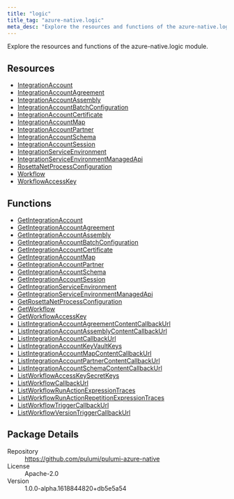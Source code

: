 ```yaml
---
title: "logic"
title_tag: "azure-native.logic"
meta_desc: "Explore the resources and functions of the azure-native.logic module."
---
```


<!-- WARNING: this file was generated by Pulumi Docs Generator. -->
<!-- Do not edit by hand unless you're certain you know what you are doing! -->

Explore the resources and functions of the azure-native.logic module.

<h2 id="resources">Resources</h2>
<ul class="api">
    <li><a href="integrationaccount" title="IntegrationAccount"><span class="symbol resource"></span>IntegrationAccount</a></li>
    <li><a href="integrationaccountagreement" title="IntegrationAccountAgreement"><span class="symbol resource"></span>IntegrationAccountAgreement</a></li>
    <li><a href="integrationaccountassembly" title="IntegrationAccountAssembly"><span class="symbol resource"></span>IntegrationAccountAssembly</a></li>
    <li><a href="integrationaccountbatchconfiguration" title="IntegrationAccountBatchConfiguration"><span class="symbol resource"></span>IntegrationAccountBatchConfiguration</a></li>
    <li><a href="integrationaccountcertificate" title="IntegrationAccountCertificate"><span class="symbol resource"></span>IntegrationAccountCertificate</a></li>
    <li><a href="integrationaccountmap" title="IntegrationAccountMap"><span class="symbol resource"></span>IntegrationAccountMap</a></li>
    <li><a href="integrationaccountpartner" title="IntegrationAccountPartner"><span class="symbol resource"></span>IntegrationAccountPartner</a></li>
    <li><a href="integrationaccountschema" title="IntegrationAccountSchema"><span class="symbol resource"></span>IntegrationAccountSchema</a></li>
    <li><a href="integrationaccountsession" title="IntegrationAccountSession"><span class="symbol resource"></span>IntegrationAccountSession</a></li>
    <li><a href="integrationserviceenvironment" title="IntegrationServiceEnvironment"><span class="symbol resource"></span>IntegrationServiceEnvironment</a></li>
    <li><a href="integrationserviceenvironmentmanagedapi" title="IntegrationServiceEnvironmentManagedApi"><span class="symbol resource"></span>IntegrationServiceEnvironmentManagedApi</a></li>
    <li><a href="rosettanetprocessconfiguration" title="RosettaNetProcessConfiguration"><span class="symbol resource"></span>RosettaNetProcessConfiguration</a></li>
    <li><a href="workflow" title="Workflow"><span class="symbol resource"></span>Workflow</a></li>
    <li><a href="workflowaccesskey" title="WorkflowAccessKey"><span class="symbol resource"></span>WorkflowAccessKey</a></li>
</ul>

<h2 id="functions">Functions</h2>
<ul class="api">
    <li><a href="getintegrationaccount" title="GetIntegrationAccount"><span class="symbol function"></span>GetIntegrationAccount</a></li>
    <li><a href="getintegrationaccountagreement" title="GetIntegrationAccountAgreement"><span class="symbol function"></span>GetIntegrationAccountAgreement</a></li>
    <li><a href="getintegrationaccountassembly" title="GetIntegrationAccountAssembly"><span class="symbol function"></span>GetIntegrationAccountAssembly</a></li>
    <li><a href="getintegrationaccountbatchconfiguration" title="GetIntegrationAccountBatchConfiguration"><span class="symbol function"></span>GetIntegrationAccountBatchConfiguration</a></li>
    <li><a href="getintegrationaccountcertificate" title="GetIntegrationAccountCertificate"><span class="symbol function"></span>GetIntegrationAccountCertificate</a></li>
    <li><a href="getintegrationaccountmap" title="GetIntegrationAccountMap"><span class="symbol function"></span>GetIntegrationAccountMap</a></li>
    <li><a href="getintegrationaccountpartner" title="GetIntegrationAccountPartner"><span class="symbol function"></span>GetIntegrationAccountPartner</a></li>
    <li><a href="getintegrationaccountschema" title="GetIntegrationAccountSchema"><span class="symbol function"></span>GetIntegrationAccountSchema</a></li>
    <li><a href="getintegrationaccountsession" title="GetIntegrationAccountSession"><span class="symbol function"></span>GetIntegrationAccountSession</a></li>
    <li><a href="getintegrationserviceenvironment" title="GetIntegrationServiceEnvironment"><span class="symbol function"></span>GetIntegrationServiceEnvironment</a></li>
    <li><a href="getintegrationserviceenvironmentmanagedapi" title="GetIntegrationServiceEnvironmentManagedApi"><span class="symbol function"></span>GetIntegrationServiceEnvironmentManagedApi</a></li>
    <li><a href="getrosettanetprocessconfiguration" title="GetRosettaNetProcessConfiguration"><span class="symbol function"></span>GetRosettaNetProcessConfiguration</a></li>
    <li><a href="getworkflow" title="GetWorkflow"><span class="symbol function"></span>GetWorkflow</a></li>
    <li><a href="getworkflowaccesskey" title="GetWorkflowAccessKey"><span class="symbol function"></span>GetWorkflowAccessKey</a></li>
    <li><a href="listintegrationaccountagreementcontentcallbackurl" title="ListIntegrationAccountAgreementContentCallbackUrl"><span class="symbol function"></span>ListIntegrationAccountAgreementContentCallbackUrl</a></li>
    <li><a href="listintegrationaccountassemblycontentcallbackurl" title="ListIntegrationAccountAssemblyContentCallbackUrl"><span class="symbol function"></span>ListIntegrationAccountAssemblyContentCallbackUrl</a></li>
    <li><a href="listintegrationaccountcallbackurl" title="ListIntegrationAccountCallbackUrl"><span class="symbol function"></span>ListIntegrationAccountCallbackUrl</a></li>
    <li><a href="listintegrationaccountkeyvaultkeys" title="ListIntegrationAccountKeyVaultKeys"><span class="symbol function"></span>ListIntegrationAccountKeyVaultKeys</a></li>
    <li><a href="listintegrationaccountmapcontentcallbackurl" title="ListIntegrationAccountMapContentCallbackUrl"><span class="symbol function"></span>ListIntegrationAccountMapContentCallbackUrl</a></li>
    <li><a href="listintegrationaccountpartnercontentcallbackurl" title="ListIntegrationAccountPartnerContentCallbackUrl"><span class="symbol function"></span>ListIntegrationAccountPartnerContentCallbackUrl</a></li>
    <li><a href="listintegrationaccountschemacontentcallbackurl" title="ListIntegrationAccountSchemaContentCallbackUrl"><span class="symbol function"></span>ListIntegrationAccountSchemaContentCallbackUrl</a></li>
    <li><a href="listworkflowaccesskeysecretkeys" title="ListWorkflowAccessKeySecretKeys"><span class="symbol function"></span>ListWorkflowAccessKeySecretKeys</a></li>
    <li><a href="listworkflowcallbackurl" title="ListWorkflowCallbackUrl"><span class="symbol function"></span>ListWorkflowCallbackUrl</a></li>
    <li><a href="listworkflowrunactionexpressiontraces" title="ListWorkflowRunActionExpressionTraces"><span class="symbol function"></span>ListWorkflowRunActionExpressionTraces</a></li>
    <li><a href="listworkflowrunactionrepetitionexpressiontraces" title="ListWorkflowRunActionRepetitionExpressionTraces"><span class="symbol function"></span>ListWorkflowRunActionRepetitionExpressionTraces</a></li>
    <li><a href="listworkflowtriggercallbackurl" title="ListWorkflowTriggerCallbackUrl"><span class="symbol function"></span>ListWorkflowTriggerCallbackUrl</a></li>
    <li><a href="listworkflowversiontriggercallbackurl" title="ListWorkflowVersionTriggerCallbackUrl"><span class="symbol function"></span>ListWorkflowVersionTriggerCallbackUrl</a></li>
</ul>

<h2 id="package-details">Package Details</h2>
<dl class="package-details">
	<dt>Repository</dt>
	<dd><a href="https://github.com/pulumi/pulumi-azure-native">https://github.com/pulumi/pulumi-azure-native</a></dd>
	<dt>License</dt>
	<dd>Apache-2.0</dd>
	<dt>Version</dt>
	<dd>1.0.0-alpha.1618844820+db5e5a54</dd>
</dl>

